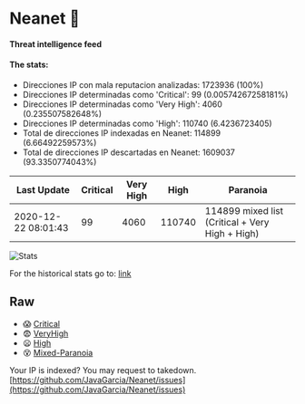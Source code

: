 # Neanet :hocho:
#### Threat intelligence feed
#### The stats:

- Direcciones IP con mala reputacion analizadas: 1723936 (100%)
- Direcciones IP determinadas como 'Critical':  99 (0.00574267258181%)
- Direcciones IP determinadas como 'Very High':  4060 (0.235507582648%)
- Direcciones IP determinadas como 'High':  110740 (6.4236723405)
- Total de direcciones IP indexadas en Neanet:  114899 (6.66492259573%)
- Total de direcciones IP descartadas en Neanet:  1609037 (93.3350774043%)

| Last Update | Critical | Very High | High | Paranoia |
| --- | --- | --- | --- | --- |
| 2020-12-22 08:01:43 | 99 | 4060 | 110740 | 114899 mixed list (Critical + Very High + High)|

![Stats](https://docs.google.com/spreadsheets/d/e/2PACX-1vSnaNMIXVabIpDJjufMlzH7poXnshF3mgd8Is1g9ytUEzVsP5my4Trn8f-xkoLLQ38xpL3HtmUexLo6/pubchart?oid=501124687&format=image)

For the historical stats go to: [link](/stats.csv)
## Raw
- :scream: [Critical](https://raw.githubusercontent.com/JavaGarcia/Neanet/master/blacklists/neanet_critical.txt)
- :fearful: [VeryHigh](https://raw.githubusercontent.com/JavaGarcia/Neanet/master/blacklists/neanet_veryHigh.txtt)
- :frowning: [High](https://raw.githubusercontent.com/JavaGarcia/Neanet/master/blacklists/neanet_high.txt)
- :dizzy_face: [Mixed-Paranoia](https://raw.githubusercontent.com/JavaGarcia/Neanet/master/blacklists/neanet_all.txt)


Your IP is indexed? You may request to takedown. [https://github.com/JavaGarcia/Neanet/issues](https://github.com/JavaGarcia/Neanet/issues)









































































































































































































































































































































































































































































































































































































































































































































































































































































































































































































































































































































































































































































































































































































































































































































































































































































































































































































































































































































































































































































































































































































































































































































































































































































































































































































































































































































































































































































































































































































































































